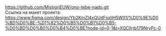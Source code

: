 https://github.com/MistigriEUW/ono-tebe-nado.git<br>
Ссылка на макет проекта: https://www.figma.com/design/Yb2KmZl4xQUdFsxliH5W01/%D0%9E%D0%BD%D0%BE-%D1%82%D0%B5%D0%B1%D0%B5-%D0%BD%D0%B0%D0%B4%D0%BE?node-id=0-1&t=XQCIlrjb179NryPc-0